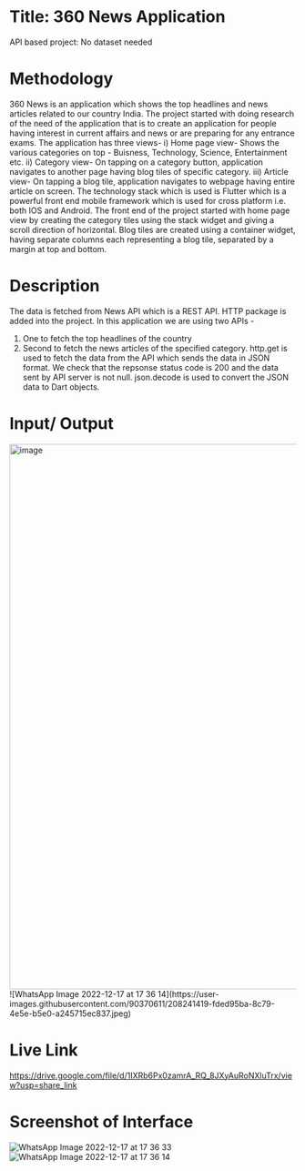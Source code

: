 # Title: 360 News Application
API based project: No dataset needed
# Methodology
360 News is an application which shows the top headlines and news articles related to our country India. 
The project started with doing research of the need of the application that is to create an application for people having interest in current affairs and news or are preparing for any entrance exams. 
The application has three views-
 i) Home page view- Shows the various categories on top - Buisness, Technology, Science, Entertainment etc.
 ii) Category view- On tapping on a category button, application navigates to another page having blog tiles of specific category.
 iii) Article view- On tapping a blog tile, application navigates to webpage having entire article on screen.
The technology stack which is used is Flutter which is a powerful front end mobile framework which is used for cross platform i.e. both IOS and Android. The front end of the project started with home page view by creating the category tiles using the stack widget and giving a scroll direction of horizontal. 
Blog tiles are created using a container widget, having separate columns each representing a blog tile, separated by a margin at top and bottom.

# Description
The data is fetched from News API which is a REST API.
HTTP package is added into the project.
In this application we are using two APIs -
 1. One to fetch the top headlines of the country
 2. Second to fetch the news articles of the specified category.
http.get is used to fetch the data from the API which sends the data in JSON format.
We check that the repsonse status code is 200 and the data sent by API server is not null.
json.decode is used to convert the JSON data to Dart objects.

# Input/ Output
<img width="958" alt="image" src="https://user-images.githubusercontent.com/90370611/208240771-3f0b718e-cc2e-4c22-8b1d-362d22ebe9f7.png">
![WhatsApp Image 2022-12-17 at 17 36 14](https://user-images.githubusercontent.com/90370611/208241419-fded95ba-8c79-4e5e-b5e0-a245715ec837.jpeg)


# Live Link
https://drive.google.com/file/d/1IXRb6Px0zamrA_RQ_8JXyAuRoNXluTrx/view?usp=share_link

# Screenshot of Interface
![WhatsApp Image 2022-12-17 at 17 36 33](https://user-images.githubusercontent.com/90370611/208241264-4e31520a-6af7-43ee-a403-72e7efe99d04.jpeg)
![WhatsApp Image 2022-12-17 at 17 36 14](https://user-images.githubusercontent.com/90370611/208241274-88711176-2bfd-43a6-bfae-9fbe8a348cfe.jpeg)


